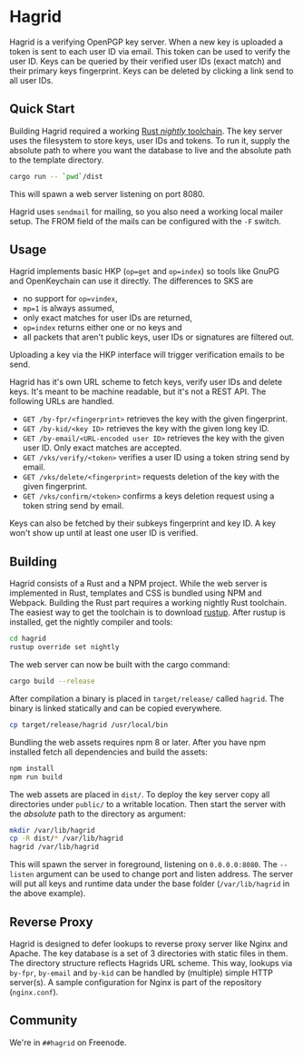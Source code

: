 Hagrid
======

Hagrid is a verifying OpenPGP key server. When a new key is uploaded a
token is sent to each user ID via email. This token can be used to verify the
user ID. Keys can be queried by their verified user IDs (exact match) and their
primary keys fingerprint. Keys can be deleted by clicking a link send to all
user IDs.

Quick Start
-----------

Building Hagrid required a working [Rust _nightly_
toolchain](https://rust-lang.org). The key server uses the filesystem to store
keys, user IDs and tokens. To run it, supply the absolute path to where you
want the database to live and the absolute path to the template directory.

```bash
cargo run -- `pwd`/dist
```

This will spawn a web server listening on port 8080.

Hagrid uses `sendmail` for mailing, so you also need a working local mailer
setup. The FROM field of the mails can be configured with the `-F` switch.

Usage
-----

Hagrid implements basic HKP (`op=get` and `op=index`) so tools like GnuPG and
OpenKeychain can use it directly. The differences to SKS are

 - no support for `op=vindex`,
 - `mp=1` is always assumed,
 - only exact matches for user IDs are returned,
 - `op=index` returns either one or no keys and
 - all packets that aren't public keys, user IDs or signatures are filtered out.

Uploading a key via the HKP interface will trigger verification emails to be
send.

Hagrid has it's own URL scheme to fetch keys, verify user IDs and delete keys.
It's meant to be machine readable, but it's not a REST API. The following URLs
are handled.

- `GET /by-fpr/<fingerprint>` retrieves the key with the given fingerprint.
- `GET /by-kid/<key ID>` retrieves the key with the given long key ID.
- `GET /by-email/<URL-encoded user ID>` retrieves the key with the given user
  ID. Only exact matches are accepted.
- `GET /vks/verify/<token>` verifies a user ID using a token string send by
  email.
- `GET /vks/delete/<fingerprint>` requests deletion of the key with the given
  fingerprint.
- `GET /vks/confirm/<token>` confirms a keys deletion request using a token
  string send by email.

Keys can also be fetched by their subkeys fingerprint and key ID. A key won't
show up until at least one user ID is verified.

Building
--------

Hagrid consists of a Rust and a NPM project. While the web server is
implemented in Rust, templates and CSS is bundled using NPM and Webpack.
Building the Rust part requires a working nightly Rust toolchain. The
easiest way to get the toolchain is to download [rustup](https://rustup.rs).
After rustup is installed, get the nightly compiler and tools:

```bash
cd hagrid
rustup override set nightly
```

The web server can now be built with the cargo command:

```bash
cargo build --release
```

After compilation a binary is placed in `target/release/` called
`hagrid`. The binary is linked statically and can be copied everywhere.

```bash
cp target/release/hagrid /usr/local/bin
```

Bundling the web assets requires npm 8 or later. After you have npm installed
fetch all dependencies and build the assets:

```bash
npm install
npm run build
```

The web assets are placed in `dist/`. To deploy the key server copy all
directories under `public/` to a writable location. Then start the server with
the _absolute_ path to the directory as argument:

```bash
mkdir /var/lib/hagrid
cp -R dist/* /var/lib/hagrid
hagrid /var/lib/hagrid
```

This will spawn the server in foreground, listening on `0.0.0.0:8080`. The
`--listen` argument can be used to change port and listen address. The server
will put all keys and runtime data under the base folder (`/var/lib/hagrid`
in the above example).

Reverse Proxy
-------------

Hagrid is designed to defer lookups to reverse proxy server like Nginx and
Apache. The key database is a set of 3 directories with static files in them.
The directory structure reflects Hagrids URL scheme. This way, lookups via
`by-fpr`, `by-email` and `by-kid` can be handled by (multiple) simple HTTP
server(s). A sample configuration for Nginx is part of the repository
(`nginx.conf`).

Community
---------

We're in `##hagrid` on Freenode.

